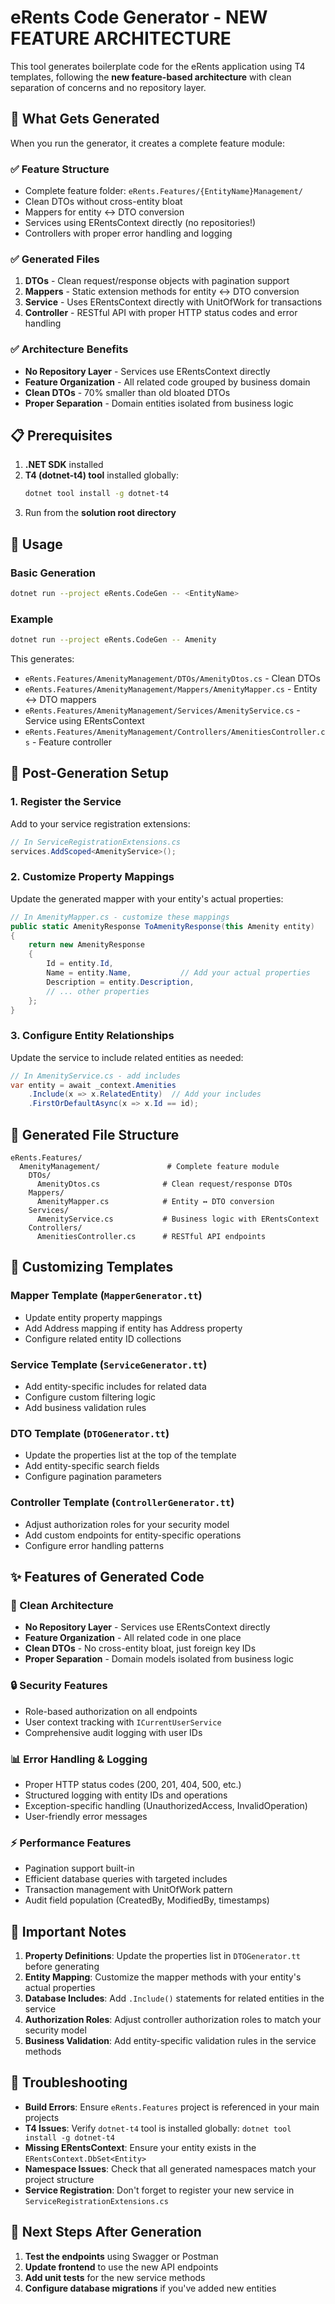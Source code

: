 # eRents Code Generator - NEW FEATURE ARCHITECTURE

This tool generates boilerplate code for the eRents application using T4 templates, following the **new feature-based architecture** with clean separation of concerns and no repository layer.

## 🎯 **What Gets Generated**

When you run the generator, it creates a complete feature module:

### **✅ Feature Structure**
- Complete feature folder: `eRents.Features/{EntityName}Management/`
- Clean DTOs without cross-entity bloat
- Mappers for entity ↔ DTO conversion
- Services using ERentsContext directly (no repositories!)
- Controllers with proper error handling and logging

### **✅ Generated Files**
1. **DTOs** - Clean request/response objects with pagination support
2. **Mappers** - Static extension methods for entity ↔ DTO conversion
3. **Service** - Uses ERentsContext directly with UnitOfWork for transactions
4. **Controller** - RESTful API with proper HTTP status codes and error handling

### **✅ Architecture Benefits**
- **No Repository Layer** - Services use ERentsContext directly
- **Feature Organization** - All related code grouped by business domain
- **Clean DTOs** - 70% smaller than old bloated DTOs
- **Proper Separation** - Domain entities isolated from business logic

## 📋 **Prerequisites**

1. **.NET SDK** installed
2. **T4 (dotnet-t4) tool** installed globally:
   ```bash
   dotnet tool install -g dotnet-t4
   ```
3. Run from the **solution root directory**

## 🚀 **Usage**

### **Basic Generation**
```bash
dotnet run --project eRents.CodeGen -- <EntityName>
```

### **Example**
```bash
dotnet run --project eRents.CodeGen -- Amenity
```

This generates:
- `eRents.Features/AmenityManagement/DTOs/AmenityDtos.cs` - Clean DTOs
- `eRents.Features/AmenityManagement/Mappers/AmenityMapper.cs` - Entity ↔ DTO mappers
- `eRents.Features/AmenityManagement/Services/AmenityService.cs` - Service using ERentsContext
- `eRents.Features/AmenityManagement/Controllers/AmenitiesController.cs` - Feature controller

## 🔧 **Post-Generation Setup**

### **1. Register the Service**
Add to your service registration extensions:

```csharp
// In ServiceRegistrationExtensions.cs
services.AddScoped<AmenityService>();
```

### **2. Customize Property Mappings**
Update the generated mapper with your entity's actual properties:

```csharp
// In AmenityMapper.cs - customize these mappings
public static AmenityResponse ToAmenityResponse(this Amenity entity)
{
    return new AmenityResponse
    {
        Id = entity.Id,
        Name = entity.Name,           // Add your actual properties
        Description = entity.Description,
        // ... other properties
    };
}
```

### **3. Configure Entity Relationships**
Update the service to include related entities as needed:

```csharp
// In AmenityService.cs - add includes
var entity = await _context.Amenities
    .Include(x => x.RelatedEntity)  // Add your includes
    .FirstOrDefaultAsync(x => x.Id == id);
```

## 📁 **Generated File Structure**

```
eRents.Features/
  AmenityManagement/               # Complete feature module
    DTOs/
      AmenityDtos.cs              # Clean request/response DTOs
    Mappers/
      AmenityMapper.cs            # Entity ↔ DTO conversion
    Services/
      AmenityService.cs           # Business logic with ERentsContext
    Controllers/
      AmenitiesController.cs      # RESTful API endpoints
```

## 🎨 **Customizing Templates**

### **Mapper Template (`MapperGenerator.tt`)**
- Update entity property mappings
- Add Address mapping if entity has Address property
- Configure related entity ID collections

### **Service Template (`ServiceGenerator.tt`)**
- Add entity-specific includes for related data
- Configure custom filtering logic
- Add business validation rules

### **DTO Template (`DTOGenerator.tt`)**
- Update the properties list at the top of the template
- Add entity-specific search fields
- Configure pagination parameters

### **Controller Template (`ControllerGenerator.tt`)**
- Adjust authorization roles for your security model
- Add custom endpoints for entity-specific operations
- Configure error handling patterns

## ✨ **Features of Generated Code**

### **🎯 Clean Architecture**
- **No Repository Layer** - Services use ERentsContext directly
- **Feature Organization** - All related code in one place  
- **Clean DTOs** - No cross-entity bloat, just foreign key IDs
- **Proper Separation** - Domain models isolated from business logic

### **🔒 Security Features**
- Role-based authorization on all endpoints
- User context tracking with `ICurrentUserService`
- Comprehensive audit logging with user IDs

### **📊 Error Handling & Logging**
- Proper HTTP status codes (200, 201, 404, 500, etc.)
- Structured logging with entity IDs and operations
- Exception-specific handling (UnauthorizedAccess, InvalidOperation)
- User-friendly error messages

### **⚡ Performance Features**
- Pagination support built-in
- Efficient database queries with targeted includes
- Transaction management with UnitOfWork pattern
- Audit field population (CreatedBy, ModifiedBy, timestamps)

## 🚨 **Important Notes**

1. **Property Definitions**: Update the properties list in `DTOGenerator.tt` before generating
2. **Entity Mapping**: Customize the mapper methods with your entity's actual properties
3. **Database Includes**: Add `.Include()` statements for related entities in the service
4. **Authorization Roles**: Adjust controller authorization roles to match your security model
5. **Business Validation**: Add entity-specific validation rules in the service methods

## 🔧 **Troubleshooting**

- **Build Errors**: Ensure `eRents.Features` project is referenced in your main projects
- **T4 Issues**: Verify `dotnet-t4` tool is installed globally: `dotnet tool install -g dotnet-t4`
- **Missing ERentsContext**: Ensure your entity exists in the `ERentsContext.DbSet<Entity>`
- **Namespace Issues**: Check that all generated namespaces match your project structure
- **Service Registration**: Don't forget to register your new service in `ServiceRegistrationExtensions.cs`

## 🚀 **Next Steps After Generation**

1. **Test the endpoints** using Swagger or Postman
2. **Update frontend** to use the new API endpoints
3. **Add unit tests** for the new service methods
4. **Configure database migrations** if you've added new entities 